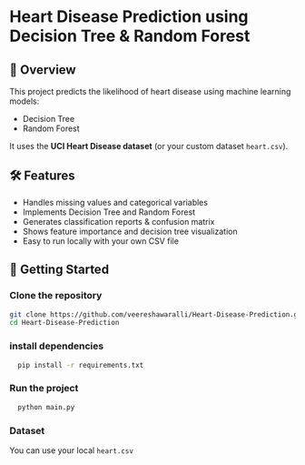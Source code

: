 # Heart Disease Prediction using Decision Tree & Random Forest

## 📌 Overview
This project predicts the likelihood of heart disease using machine learning models:
- Decision Tree
- Random Forest

It uses the **UCI Heart Disease dataset** (or your custom dataset `heart.csv`).

## 🛠️ Features
- Handles missing values and categorical variables
- Implements Decision Tree and Random Forest
- Generates classification reports & confusion matrix
- Shows feature importance and decision tree visualization
- Easy to run locally with your own CSV file

## 🚀 Getting Started

###  Clone the repository
  ```bash
  git clone https://github.com/veereshawaralli/Heart-Disease-Prediction.git
  cd Heart-Disease-Prediction
```
### install dependencies
```bash
  pip install -r requirements.txt
```
### Run the project
```bash
  python main.py
```
### Dataset

You can use your local `heart.csv`
